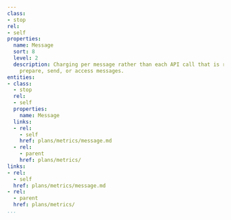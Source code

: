 ```yaml
---
class:
- stop
rel:
- self
properties:
  name: Message
  sort: 8
  level: 2
  description: Charging per message rather than each API call that is required to
    prepare, send, or access messages.
entities:
- class:
  - stop
  rel:
  - self
  properties:
    name: Message
  links:
  - rel:
    - self
    href: plans/metrics/message.md
  - rel:
    - parent
    href: plans/metrics/
links:
- rel:
  - self
  href: plans/metrics/message.md
- rel:
  - parent
  href: plans/metrics/
...
```

